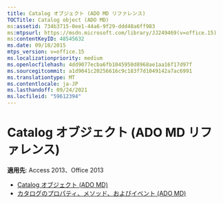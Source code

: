 ```yaml
---
title: Catalog オブジェクト (ADO MD リファレンス)
TOCTitle: Catalog object (ADO MD)
ms:assetid: 734b3715-0ee1-44a6-9f29-ddd48a6ff983
ms:mtpsurl: https://msdn.microsoft.com/library/JJ249469(v=office.15)
ms:contentKeyID: 48545632
ms.date: 09/18/2015
mtps_version: v=office.15
ms.localizationpriority: medium
ms.openlocfilehash: 4dd9077ecba6fb1045950d8968ae1aa16f17d97f
ms.sourcegitcommit: a1d9041c20256616c9c183f7d1049142a7ac6991
ms.translationtype: MT
ms.contentlocale: ja-JP
ms.lasthandoff: 09/24/2021
ms.locfileid: "59612394"
---
```

# <a name="catalog-object-ado-md-reference"></a>Catalog オブジェクト (ADO MD リファレンス)

**適用先**: Access 2013、Office 2013

- [Catalog オブジェクト (ADO MD)](catalog-object-ado-md.md)
- [カタログのプロパティ、メソッド、およびイベント (ADO MD)](catalog-properties-methods-and-events-ado-md.md)


